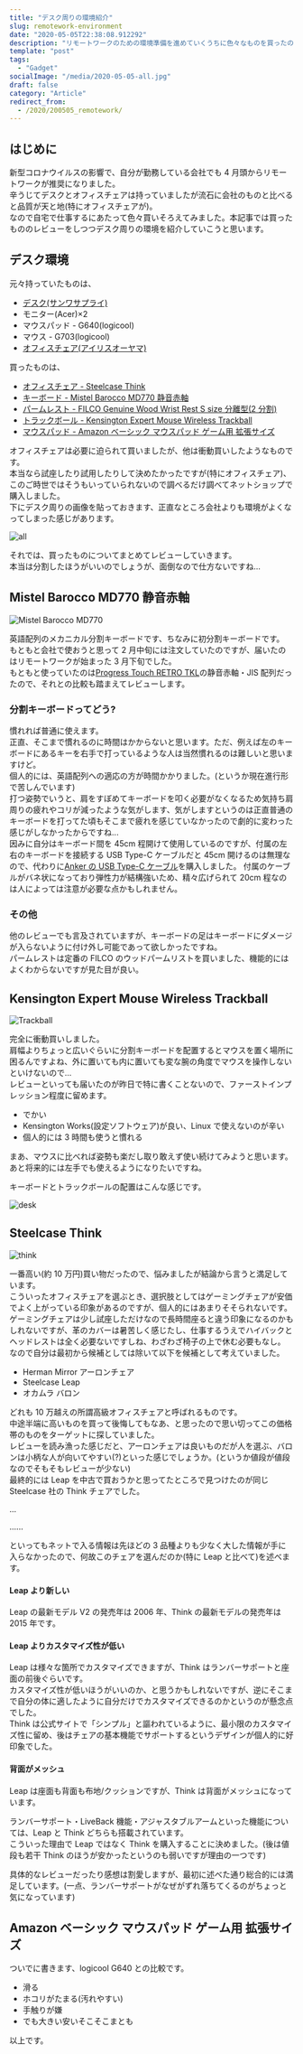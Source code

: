 ```yaml
---
title: "デスク周りの環境紹介"
slug: remotework-environment
date: "2020-05-05T22:38:08.912292"
description: "リモートワークのための環境準備を進めていくうちに色々なものを買ったので、レビューがてらデスク周りのものを紹介"
template: "post"
tags:
  - "Gadget"
socialImage: "/media/2020-05-05-all.jpg"
draft: false
category: "Article"
redirect_from:
  - /2020/200505_remotework/
---
```


## はじめに

新型コロナウイルスの影響で、自分が勤務している会社でも 4 月頭からリモートワークが推奨になりました。  
辛うじてデスクとオフィスチェアは持っていましたが流石に会社のものと比べると品質が天と地(特にオフィスチェアが)。  
なので自宅で仕事するにあたって色々買いそろえてみました。本記事では買ったもののレビューをしつつデスク周りの環境を紹介していこうと思います。

## デスク環境

元々持っていたものは、

- [デスク(サンワサプライ)](https://direct.sanwa.co.jp/ItemPage/100-DESKF005BR)
- モニター(Acer)×2
- マウスパッド - G640(logicool)
- マウス - G703(logicool)
- [オフィスチェア(アイリスオーヤマ)](https://www.irisplaza.co.jp/index.php?KB=SHOSAI&SID=7058272F)

買ったものは、

- [オフィスチェア - Steelcase Think](https://www.steelcase.com/asia-ja/products/office-chairs/think/)
- [キーボード - Mistel Barocco MD770 静音赤軸](https://www.archisite.co.jp/products/mistel/barocco-md770/)
- [パームレスト - FILCO Genuine Wood Wrist Rest S size 分離型(2 分割)](https://www.diatec.co.jp/shop/det.php?prod_c=4682)
- [トラックボール - Kensington Expert Mouse Wireless Trackball](https://www.kensington.com/ja-jp/p/products/control/trackballs/-/)
- [マウスパッド - Amazon ベーシック マウスパッド ゲーム用 拡張サイズ](https://www.amazon.co.jp/Amazon%E3%83%99%E3%83%BC%E3%82%B7%E3%83%83%E3%82%AF-AmazonBasics-SBD86WD-%E3%82%B2%E3%83%BC%E3%83%A0%E7%94%A8%E3%83%9E%E3%82%A6%E3%82%B9%E3%83%91%E3%83%83%E3%83%89-%E6%A8%99%E6%BA%96%E3%82%B5%E3%82%A4%E3%82%BA/dp/B06X19FLTC?th=1)

オフィスチェアは必要に迫られて買いましたが、他は衝動買いしたようなものです。  
本当なら試座したり試用したりして決めたかったですが(特にオフィスチェア)、このご時世ではそうもいっていられないので調べるだけ調べてネットショップで購入しました。  
下にデスク周りの画像を貼っておきます、正直なところ会社よりも環境がよくなってしまった感じがあります。

![all](/media/2020-05-05-all.jpg)

それでは、買ったものについてまとめてレビューしていきます。  
本当は分割したほうがいいのでしょうが、面倒なので仕方ないですね...

## Mistel Barocco MD770 静音赤軸

![Mistel Barocco MD770](https://www.archisite.co.jp/wp-content/uploads/2020/01/MD770-12-1200x900.jpg)

英語配列のメカニカル分割キーボードです、ちなみに初分割キーボードです。  
もともと会社で使おうと思って 2 月中旬には注文していたのですが、届いたのはリモートワークが始まった 3 月下旬でした。  
もともと使っていたのは[Progress Touch RETRO TKL](https://www.archisite.co.jp/products/archiss/progres-touch/retro-tkl-jp/)の静音赤軸・JIS 配列だったので、それとの比較も踏まえてレビューします。

### 分割キーボードってどう?

慣れれば普通に使えます。  
正直、そこまで慣れるのに時間はかからないと思います。ただ、例えば左のキーボードにあるキーを右手で打っているような人は当然慣れるのは難しいと思いますけど。  
個人的には、英語配列への適応の方が時間かかりました。(というか現在進行形で苦しんでいます)  
打つ姿勢でいうと、肩をすぼめてキーボードを叩く必要がなくなるため気持ち肩周りの疲れやコリが減ったような気がします、気がしますというのは正直普通のキーボードを打ってた頃もそこまで疲れを感じていなかったので劇的に変わった感じがしなかったからですね...  
因みに自分はキーボード間を 45cm 程開けて使用しているのですが、付属の左右のキーボードを接続する USB Type-C ケーブルだと 45cm 開けるのは無理なので、代わりに[Anker の USB Type-C ケーブル](https://www.amazon.co.jp/gp/product/B071WNXY1R/ref=ppx_yo_dt_b_asin_title_o00_s00?ie=UTF8&psc=1)を購入しました。
付属のケーブルがバネ状になっており弾性力が結構強いため、精々広げられて 20cm 程なのは人によっては注意が必要な点かもしれません。

### その他

他のレビューでも言及されていますが、キーボードの足はキーボードにダメージが入らないように付け外し可能であって欲しかったですね。  
パームレストは定番の FILCO のウッドパームリストを買いました、機能的にはよくわからないですが見た目が良い。

## Kensington Expert Mouse Wireless Trackball

![Trackball](https://media.accobrandspartner.com/sections/mediaBankPreview.aspx?id=265730&width=400px&height=400px)

完全に衝動買いしました。  
肩幅よりちょっと広いぐらいに分割キーボードを配置するとマウスを置く場所に困るんですよね、外に置いても内に置いても変な腕の角度でマウスを操作しないといけないので...  
レビューといっても届いたのが昨日で特に書くことないので、ファーストインプレッション程度に留めます。

- でかい
- Kensington Works(設定ソフトウェア)が良い、Linux で使えないのが辛い
- 個人的には 3 時間も使うと慣れる

まあ、マウスに比べれば姿勢も楽だし取り敢えず使い続けてみようと思います。  
あと将来的には左手でも使えるようになりたいですね。

キーボードとトラックボールの配置はこんな感じです。

![desk](/media/2020-05-05-desk.jpg)

## Steelcase Think

![think](https://thumbnail.image.rakuten.co.jp/@0_mall/office-com/cabinet/steelcase/sc1/ksc-thi-bam3d-f_050.jpg)

一番高い(約 10 万円)買い物だったので、悩みましたが結論から言うと満足しています。  
こういったオフィスチェアを選ぶとき、選択肢としてはゲーミングチェアが安価でよく上がっている印象があるのですが、個人的にはあまりそそられないです。  
ゲーミングチェアは少し試座しただけなので長時間座ると違う印象になるのかもしれないですが、革のカバーは暑苦しく感じたし、仕事するうえでハイバックとヘッドレストは全く必要ないですしね、わざわざ椅子の上で休む必要もなし。  
なので自分は最初から候補としては除いて以下を候補として考えていました。

- Herman Mirror アーロンチェア
- Steelcase Leap
- オカムラ バロン

どれも 10 万越えの所謂高級オフィスチェアと呼ばれるものです。  
中途半端に高いものを買って後悔してもなあ、と思ったので思い切ってこの価格帯のものをターゲットに探していました。  
レビューを読み漁った感じだと、アーロンチェアは良いものだが人を選ぶ、バロンは小柄な人が向いてやすい(?)といった感じでしょうか。(というか値段が値段なのでそもそもレビューが少ない)  
最終的には Leap を中古で買おうかと思ってたところで見つけたのが同じ Steelcase 社の Think チェアでした。

...

......

といってもネットで入る情報は先ほどの 3 品種よりも少なく大した情報が手に入らなかったので、何故このチェアを選んだのか(特に Leap と比べて)を述べます。

#### Leap より新しい

Leap の最新モデル V2 の発売年は 2006 年、Think の最新モデルの発売年は 2015 年です。

#### Leap よりカスタマイズ性が低い

Leap は様々な箇所でカスタマイズできますが、Think はランバーサポートと座面の前後ぐらいです。  
カスタマイズ性が低いほうがいいのか、と思うかもしれないですが、逆にそこまで自分の体に適したように自分だけでカスタマイズできるのかというのが懸念点でした。  
Think は公式サイトで「シンプル」と謳われているように、最小限のカスタマイズ性に留め、後はチェアの基本機能でサポートするというデザインが個人的に好印象でした。

#### 背面がメッシュ

Leap は座面も背面も布地/クッションですが、Think は背面がメッシュになっています。

ランバーサポート・LiveBack 機能・アジャスタブルアームといった機能については、Leap と Think どちらも搭載されています。  
こういった理由で Leap ではなく Think を購入することに決めました。(後は値段も若干 Think のほうが安かったというのも弱いですが理由の一つです)

具体的なレビューだったり感想は割愛しますが、最初に述べた通り総合的には満足しています。(一点、ランバーサポートがなぜがずれ落ちてくるのがちょっと気になっています)

## Amazon ベーシック マウスパッド ゲーム用 拡張サイズ

ついでに書きます、logicool G640 との比較です。

- 滑る
- ホコリがたまる(汚れやすい)
- 手触りが嫌
- でも大きい安いそこそこまとも

以上です。
